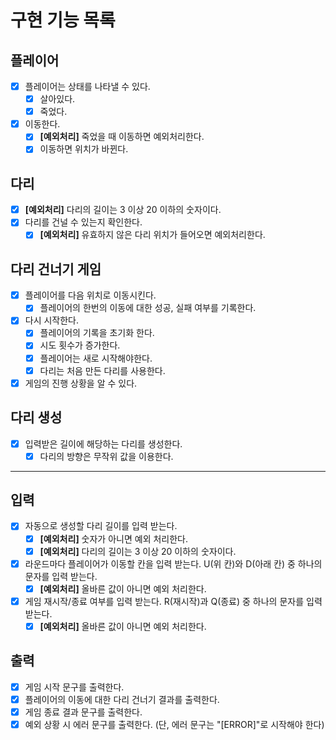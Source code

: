 # 구현 기능 목록
## 플레이어
- [x] 플레이어는 상태를 나타낼 수 있다.
  - [x] 살아있다.
  - [x] 죽었다.
- [x] 이동한다.
  - [x] **[예외처리]** 죽었을 때 이동하면 예외처리한다.
  - [x] 이동하면 위치가 바뀐다.

## 다리
- [x] **[예외처리]** 다리의 길이는 3 이상 20 이하의 숫자이다.
- [x] 다리를 건널 수 있는지 확인한다.
  - [x] **[예외처리]** 유효하지 않은 다리 위치가 들어오면 예외처리한다.
  
## 다리 건너기 게임
- [x] 플레이어를 다음 위치로 이동시킨다.
  - [x] 플레이어의 한번의 이동에 대한 성공, 실패 여부를 기록한다.
- [x] 다시 시작한다.
  - [x] 플레이어의 기록을 초기화 한다.
  - [x] 시도 횟수가 증가한다.
  - [x] 플레이어는 새로 시작해야한다.
  - [x] 다리는 처음 만든 다리를 사용한다.
- [x] 게임의 진행 상황을 알 수 있다.

## 다리 생성
- [x] 입력받은 길이에 해당하는 다리를 생성한다.
  - [x] 다리의 방향은 무작위 값을 이용한다.
---
## 입력
- [x] 자동으로 생성할 다리 길이를 입력 받는다. 
  - [x] **[예외처리]** 숫자가 아니면 예외 처리한다.
  - [x] **[예외처리]** 다리의 길이는 3 이상 20 이하의 숫자이다.
- [x] 라운드마다 플레이어가 이동할 칸을 입력 받는다. U(위 칸)와 D(아래 칸) 중 하나의 문자를 입력 받는다.
  - [x] **[예외처리]** 올바른 값이 아니면 예외 처리한다.
- [x] 게임 재시작/종료 여부를 입력 받는다. R(재시작)과 Q(종료) 중 하나의 문자를 입력 받는다.
  - [x] **[예외처리]** 올바른 값이 아니면 예외 처리한다.

## 출력
- [x] 게임 시작 문구를 출력한다.
- [x] 플레이어의 이동에 대한 다리 건너기 결과를 출력한다.
- [x] 게임 종료 결과 문구를 출력한다.
- [x] 예외 상황 시 에러 문구를 출력한다. (단, 에러 문구는 "[ERROR]"로 시작해야 한다)
